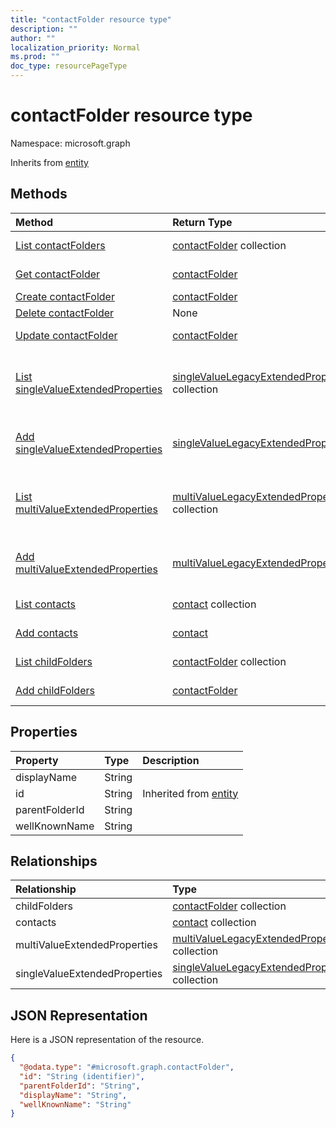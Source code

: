 ```yaml
---
title: "contactFolder resource type"
description: ""
author: ""
localization_priority: Normal
ms.prod: ""
doc_type: resourcePageType
---
```


# contactFolder resource type


Namespace: microsoft.graph




Inherits from [entity](../resources/entity.md)

## Methods
|Method|Return Type|Description|
|:---|:---|:---|
|[List contactFolders](../api/contactfolder-list.md)|[contactFolder](../resources/contactfolder.md) collection|List properties and relationships of the [contactFolder](../resources/contactfolder.md) objects.|
|[Get contactFolder](../api/contactfolder-get.md)|[contactFolder](../resources/contactfolder.md)|Read properties and relationships of the [contactFolder](../resources/contactfolder.md) object.|
|[Create contactFolder](../api/contactfolder-create.md)|[contactFolder](../resources/contactfolder.md)|Create a new [contactFolder](../resources/contactfolder.md) object.|
|[Delete contactFolder](../api/contactfolder-delete.md)|None|Deletes a [contactFolder](../resources/contactfolder.md).|
|[Update contactFolder](../api/contactfolder-update.md)|[contactFolder](../resources/contactfolder.md)|Update the properties of a [contactFolder](../resources/contactfolder.md) object.|
|[List singleValueExtendedProperties](../api/contactfolder-list-singlevalueextendedproperties.md)|[singleValueLegacyExtendedProperty](../resources/singlevaluelegacyextendedproperty.md) collection|Get the singleValueLegacyExtendedProperties from the singleValueExtendedProperties navigation property.|
|[Add singleValueExtendedProperties](../api/contactfolder-post-singlevalueextendedproperties.md)|[singleValueLegacyExtendedProperty](../resources/singlevaluelegacyextendedproperty.md)|Add singleValueExtendedProperties by posting to the singleValueExtendedProperties collection.|
|[List multiValueExtendedProperties](../api/contactfolder-list-multivalueextendedproperties.md)|[multiValueLegacyExtendedProperty](../resources/multivaluelegacyextendedproperty.md) collection|Get the multiValueLegacyExtendedProperties from the multiValueExtendedProperties navigation property.|
|[Add multiValueExtendedProperties](../api/contactfolder-post-multivalueextendedproperties.md)|[multiValueLegacyExtendedProperty](../resources/multivaluelegacyextendedproperty.md)|Add multiValueExtendedProperties by posting to the multiValueExtendedProperties collection.|
|[List contacts](../api/contactfolder-list-contacts.md)|[contact](../resources/contact.md) collection|Get the contacts from the contacts navigation property.|
|[Add contacts](../api/contactfolder-post-contacts.md)|[contact](../resources/contact.md)|Add contacts by posting to the contacts collection.|
|[List childFolders](../api/contactfolder-list-childfolders.md)|[contactFolder](../resources/contactfolder.md) collection|Get the contactFolders from the childFolders navigation property.|
|[Add childFolders](../api/contactfolder-post-childfolders.md)|[contactFolder](../resources/contactfolder.md)|Add childFolders by posting to the childFolders collection.|

## Properties
|Property|Type|Description|
|:---|:---|:---|
|displayName|String||
|id|String| Inherited from [entity](../resources/entity.md)|
|parentFolderId|String||
|wellKnownName|String||

## Relationships
|Relationship|Type|Description|
|:---|:---|:---|
|childFolders|[contactFolder](../resources/contactfolder.md) collection||
|contacts|[contact](../resources/contact.md) collection||
|multiValueExtendedProperties|[multiValueLegacyExtendedProperty](../resources/multivaluelegacyextendedproperty.md) collection||
|singleValueExtendedProperties|[singleValueLegacyExtendedProperty](../resources/singlevaluelegacyextendedproperty.md) collection||

## JSON Representation
Here is a JSON representation of the resource.
<!-- {
  "blockType": "resource",
  "keyProperty": "id",
  "@odata.type": "microsoft.graph.contactFolder",
  "baseType": "microsoft.graph.entity",
  "openType": false
}
-->
``` json
{
  "@odata.type": "#microsoft.graph.contactFolder",
  "id": "String (identifier)",
  "parentFolderId": "String",
  "displayName": "String",
  "wellKnownName": "String"
}
```

